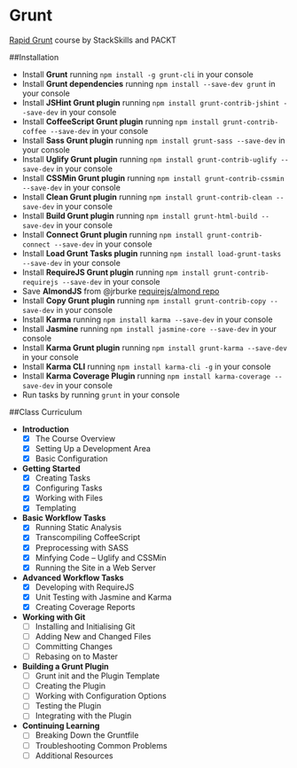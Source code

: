 # Grunt
[Rapid Grunt](https://stackskills.com/courses/enrolled/50330) course by StackSkills and PACKT

##Installation
- Install **Grunt** running `npm install -g grunt-cli` in your console
- Install **Grunt dependencies** running `npm install --save-dev grunt` in your console
- Install **JSHint Grunt plugin** running `npm install grunt-contrib-jshint --save-dev` in your console
- Install **CoffeeScript Grunt plugin** running `npm install grunt-contrib-coffee --save-dev` in your console
- Install **Sass Grunt plugin** running `npm install grunt-sass --save-dev` in your console
- Install **Uglify Grunt plugin** running `npm install grunt-contrib-uglify --save-dev` in your console
- Install **CSSMin Grunt plugin** running `npm install grunt-contrib-cssmin --save-dev` in your console
- Install **Clean Grunt plugin** running `npm install grunt-contrib-clean --save-dev` in your console
- Install **Build Grunt plugin** running `npm install grunt-html-build --save-dev` in your console
- Install **Connect Grunt plugin** running `npm install grunt-contrib-connect --save-dev` in your console
- Install **Load Grunt Tasks plugin** running `npm install load-grunt-tasks --save-dev` in your console
- Install **RequireJS Grunt plugin** running `npm install grunt-contrib-requirejs --save-dev` in your console
- Save **AlmondJS** from @jrburke [requirejs/almond repo](https://github.com/requirejs/almond)
- Install **Copy Grunt plugin** running `npm install grunt-contrib-copy --save-dev` in your console
- Install **Karma** running `npm install karma --save-dev` in your console
- Install **Jasmine** running `npm install jasmine-core --save-dev` in your console
- Install **Karma Grunt plugin** running `npm install grunt-karma --save-dev` in your console
- Install **Karma CLI** running `npm install karma-cli -g` in your console
- Install **Karma Coverage Plugin** running `npm install karma-coverage --save-dev` in your console
- Run tasks by running `grunt` in your console

##Class Curriculum
- **Introduction**
	 - [x] The Course Overview
	 - [x] Setting Up a Development Area
	 - [x] Basic Configuration
- **Getting Started**
	 - [x] Creating Tasks
	 - [x] Configuring Tasks
	 - [x] Working with Files
	 - [x] Templating
- **Basic Workflow Tasks**
	 - [x] Running Static Analysis
	 - [x] Transcompiling CoffeeScript
	 - [x] Preprocessing with SASS
	 - [x] Minfying Code – Uglify and CSSMin
	 - [x] Running the Site in a Web Server
- **Advanced Workflow Tasks**
	 - [x] Developing with RequireJS
	 - [x] Unit Testing with Jasmine and Karma
	 - [x] Creating Coverage Reports
- **Working with Git**
	 - [ ] Installing and Initialising Git
	 - [ ] Adding New and Changed Files
	 - [ ] Committing Changes
	 - [ ] Rebasing on to Master
- **Building a Grunt Plugin**
	 - [ ] Grunt init and the Plugin Template
	 - [ ] Creating the Plugin
	 - [ ] Working with Configuration Options
	 - [ ] Testing the Plugin
	 - [ ] Integrating with the Plugin
- **Continuing Learning**
	 - [ ] Breaking Down the Gruntfile
	 - [ ] Troubleshooting Common Problems
	 - [ ] Additional Resources